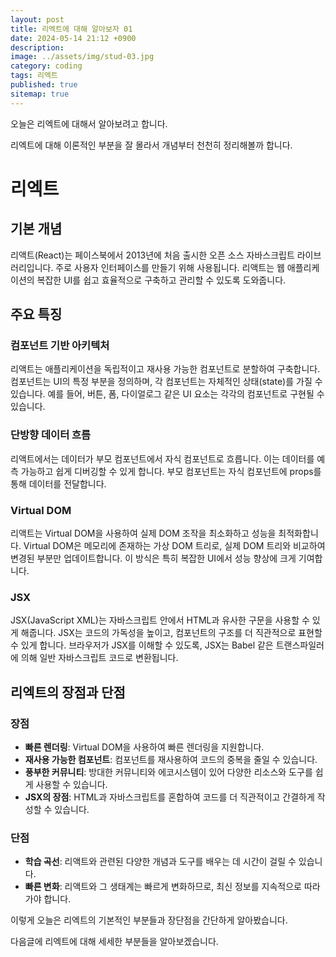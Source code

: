 ```yaml
---
layout: post
title: 리엑트에 대해 알아보자 01
date: 2024-05-14 21:12 +0900
description: 
image: ../assets/img/stud-03.jpg
category: coding
tags: 리엑트 
published: true
sitemap: true
---
```


오늘은 리엑트에 대해서 알아보려고 합니다.

리엑트에 대해 이론적인 부분을 잘 몰라서 개념부터 천천히 정리해볼까 합니다.

# 리엑트

## 기본 개념
리액트(React)는 페이스북에서 2013년에 처음 출시한 오픈 소스 자바스크립트 라이브러리입니다. 주로 사용자 인터페이스를 만들기 위해 사용됩니다. 리액트는 웹 애플리케이션의 복잡한 UI를 쉽고 효율적으로 구축하고 관리할 수 있도록 도와줍니다.

## 주요 특징

### 컴포넌트 기반 아키텍처
리액트는 애플리케이션을 독립적이고 재사용 가능한 컴포넌트로 분할하여 구축합니다. 컴포넌트는 UI의 특정 부분을 정의하며, 각 컴포넌트는 자체적인 상태(state)를 가질 수 있습니다. 예를 들어, 버튼, 폼, 다이얼로그 같은 UI 요소는 각각의 컴포넌트로 구현될 수 있습니다.

### 단방향 데이터 흐름
리액트에서는 데이터가 부모 컴포넌트에서 자식 컴포넌트로 흐릅니다. 이는 데이터를 예측 가능하고 쉽게 디버깅할 수 있게 합니다. 부모 컴포넌트는 자식 컴포넌트에 props를 통해 데이터를 전달합니다.

### Virtual DOM
리액트는 Virtual DOM을 사용하여 실제 DOM 조작을 최소화하고 성능을 최적화합니다. Virtual DOM은 메모리에 존재하는 가상 DOM 트리로, 실제 DOM 트리와 비교하여 변경된 부분만 업데이트합니다. 이 방식은 특히 복잡한 UI에서 성능 향상에 크게 기여합니다.

### JSX
JSX(JavaScript XML)는 자바스크립트 안에서 HTML과 유사한 구문을 사용할 수 있게 해줍니다. JSX는 코드의 가독성을 높이고, 컴포넌트의 구조를 더 직관적으로 표현할 수 있게 합니다. 브라우저가 JSX를 이해할 수 있도록, JSX는 Babel 같은 트랜스파일러에 의해 일반 자바스크립트 코드로 변환됩니다.

## 리엑트의 장점과 단점

### 장점
- **빠른 렌더링**: Virtual DOM을 사용하여 빠른 렌더링을 지원합니다.
- **재사용 가능한 컴포넌트**: 컴포넌트를 재사용하여 코드의 중복을 줄일 수 있습니다.
- **풍부한 커뮤니티**: 방대한 커뮤니티와 에코시스템이 있어 다양한 리소스와 도구를 쉽게 사용할 수 있습니다.
- **JSX의 장점**: HTML과 자바스크립트를 혼합하여 코드를 더 직관적이고 간결하게 작성할 수 있습니다.

### 단점
- **학습 곡선**: 리액트와 관련된 다양한 개념과 도구를 배우는 데 시간이 걸릴 수 있습니다.
- **빠른 변화**: 리액트와 그 생태계는 빠르게 변화하므로, 최신 정보를 지속적으로 따라가야 합니다.

이렇게 오늘은 리엑트의 기본적인 부분들과 장단점을 간단하게 알아봤습니다.

다음글에 리엑트에 대해 세세한 부분들을 알아보겠습니다.